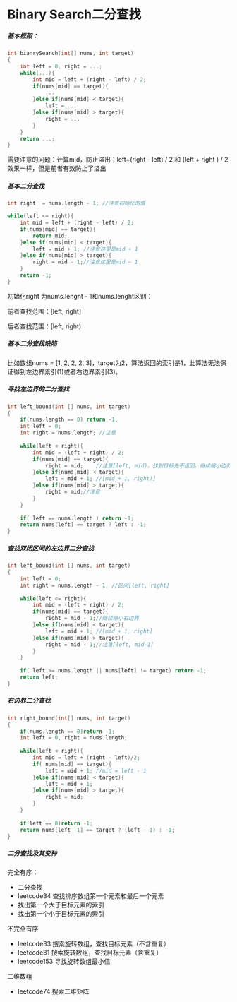 # Binary Search二分查找

##### 基本框架：

```c++
int bianrySearch(int[] nums, int target)
{
    int left = 0, right = ...;
    while(...){
        int mid = left + (right - left) / 2;
        if(nums[mid] == target){
            ...
        }else if(nums[mid] < target){
            left = ...
        }else if(nums[mid] > target){
            right = ...
        }
    }
    return ...;
}
```

需要注意的问题：计算mid，防止溢出；left+(right - left) / 2 和  (left + right ) / 2效果一样，但是前者有效防止了溢出



##### 基本二分查找

```c++
int right  = nums.length - 1; //注意初始化的值

while(left <= right){
    int mid = left + (right - left) / 2;
    if(nums[mid] == target){
        return mid;     
    }else if(nums[mid] < target){
        left = mid + 1; //注意这里是mid + 1
    }else if(nums[mid] > target){
        right = mid - 1;//注意这里是mid — 1
    }
    return -1;
}
```

初始化right 为nums.lenght - 1和nums.lenght区别：

前者查找范围：[left, right]

后者查找范围：[left, right)

##### 基本二分查找缺陷

比如数组nums = [1, 2, 2, 2, 3]，target为2，算法返回的索引是1，此算法无法保证得到左边界索引(1)或者右边界索引(3)。

##### 寻找左边界的二分查找

```c++
int left_bound(int [] nums, int target)
{
	if(nums.length == 0) return -1;
	int left = 0;
	int right = nums.length; //注意
	
	while(left < right){
		int mid = (left + right) / 2;
		if(nums[mid] == target){
			right = mid;    //注意[left, mid)，找到目标先不返回，继续缩小边界
		}else if(nums[mid] < target){
			left = mid + 1; //[mid + 1, right)]
		}else if(nums[mid] > target){
			right = mid;//注意
		}
	}
    
    if( left == nums.length ) return -1;
    return nums[left] == target ? left : -1;
}
```

##### 查找双闭区间的左边界二分查找

```c++
int left_bound(int [] nums, int target)
{
	int left = 0;
	int right = nums.length - 1; //区间[left, right]
	
	while(left <= right){
		int mid = (left + right) / 2;
		if(nums[mid] == target){
			right = mid - 1;//继续缩小右边界
		}else if(nums[mid] < target){
			left = mid + 1; //[mid + 1, right]
		}else if(nums[mid] > target){
			right = mid - 1;//注意[left, mid-1]
		}
	}
    
    if( left >= nums.length || nums[left] != target) return -1;
    return left;
}
```

##### 右边界二分查找

```c++
int right_bound(int[] nums, int target)
{
    if(nums.length == 0)return -1;
    int left = 0, right = nums.length;
    
    while(left < right){
        int mid = left + (right - left)/2;
        if( nums[mid] == target){
            left = mid + 1; //mid = left - 1
        }else if(nums[mid] < target){
            left = mid + 1;
        }else if(nums[mid] > target){
            right = mid;
        }
    }
    
    if(left == 0)return -1;
    return nums[left -1] == target ? (left - 1) : -1;
}
```

##### 二分查找及其变种

完全有序：

- 二分查找
- leetcode34 查找排序数组第一个元素和最后一个元素
- 找出第一个大于目标元素的索引
- 找出第一个小于目标元素的索引

不完全有序

- leetcode33 搜索旋转数组，查找目标元素（不含重复）
- leetcode81 搜索旋转数组，查找目标元素（含重复）
- leetcode153 寻找旋转数组最小值

二维数组

- leetcode74 搜索二维矩阵